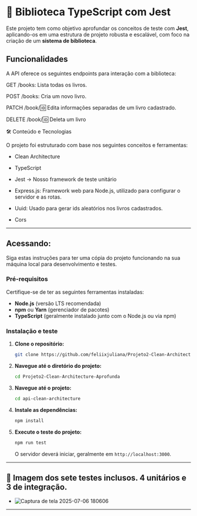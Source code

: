 # 🚀 Biblioteca TypeScript com Jest

Este projeto tem como objetivo aprofundar os conceitos de teste com **Jest**, aplicando-os em uma estrutura de projeto robusta e escalável, com foco na criação de um **sistema de biblioteca**.

## Funcionalidades
A API oferece os seguintes endpoints para interação com a biblioteca:

GET /books: Lista todas os livros.

POST /books: Cria um novo livro.

PATCH /book/:id: Edita informações separadas de um livro cadastrado.

DELETE /book/:id: Deleta um livro

🛠️ Conteúdo e Tecnologias

O projeto foi estruturado com base nos seguintes conceitos e ferramentas:

* Clean Architecture

* TypeScript

* Jest -> Nosso framework de teste unitário

* Express.js: Framework web para Node.js, utilizado para configurar o servidor e as rotas.

* Uuid: Usado para gerar ids aleatórios nos livros cadastrados.

* Cors

-----

## Acessando: 

Siga estas instruções para ter uma cópia do projeto funcionando na sua máquina local para desenvolvimento e testes.

### Pré-requisitos

Certifique-se de ter as seguintes ferramentas instaladas:

  * **Node.js** (versão LTS recomendada)
  * **npm** ou **Yarn** (gerenciador de pacotes)
  * **TypeScript** (geralmente instalado junto com o Node.js ou via npm)

### Instalação e teste

1.  **Clone o repositório:**
    ```bash
    git clone https://github.com/feliixjuliana/Projeto2-Clean-Architecture-Aprofunda.git
    ```
2.  **Navegue até o diretório do projeto:**
    ```bash
    cd Projeto2-Clean-Architecture-Aprofunda
    ```
3.  **Navegue até o projeto:**
    ```bash
    cd api-clean-architecture
    ```
4.  **Instale as dependências:**
    ```bash
    npm install
    ```
5.  **Execute o teste do projeto:**
    ```bash
    npm run test
    ```
    O servidor deverá iniciar, geralmente em `http://localhost:3000`.

-----

## 📸 Imagem dos sete testes inclusos. 4 unitários e 3 de integração.

* ![Captura de tela 2025-07-06 180606](https://github.com/user-attachments/assets/42663a00-1f9b-494e-b519-646e7b2908c2)


-----





